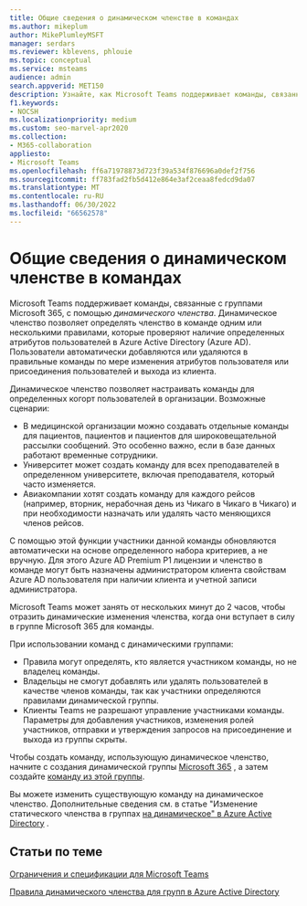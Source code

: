 ```yaml
---
title: Общие сведения о динамическом членстве в командах
ms.author: mikeplum
author: MikePlumleyMSFT
manager: serdars
ms.reviewer: kblevens, phlouie
ms.topic: conceptual
ms.service: msteams
audience: admin
search.appverid: MET150
description: Узнайте, как Microsoft Teams поддерживает команды, связанные с группами Microsoft 365, с помощью динамического членства.
f1.keywords:
- NOCSH
ms.localizationpriority: medium
ms.custom: seo-marvel-apr2020
ms.collection:
- M365-collaboration
appliesto:
- Microsoft Teams
ms.openlocfilehash: ff6a71978873d723f39a534f876696a0def2f756
ms.sourcegitcommit: ff783fad2fb5d412e864e3af2ceaa8fedcd9da07
ms.translationtype: MT
ms.contentlocale: ru-RU
ms.lasthandoff: 06/30/2022
ms.locfileid: "66562578"
---
```

# <a name="overview-of-dynamic-membership-for-teams"></a>Общие сведения о динамическом членстве в командах

Microsoft Teams поддерживает команды, связанные с группами Microsoft 365, с помощью *динамического членства*. Динамическое членство позволяет определять членство в команде одним или несколькими правилами, которые проверяют наличие определенных атрибутов пользователей в Azure Active Directory (Azure AD). Пользователи автоматически добавляются или удаляются в правильные команды по мере изменения атрибутов пользователя или присоединения пользователей и выхода из клиента.

Динамическое членство позволяет настраивать команды для определенных когорт пользователей в организации. Возможные сценарии:
- В медицинской организации можно создавать отдельные команды для пациентов, пациентов и пациентов для широковещательной рассылки сообщений. Это особенно важно, если в базе данных работают временные сотрудники.
- Университет может создать команду для всех преподавателей в определенном университете, включая преподавателя, который часто изменяется.
- Авиакомпании хотят создать команду для каждого рейсов (например, вторник, нерабочная день из Чикаго в Чикаго в Чикаго) и при необходимости назначать или удалять часто меняющихся членов рейсов.

С помощью этой функции участники данной команды обновляются автоматически на основе определенного набора критериев, а не вручную. Для этого Azure AD Premium P1 лицензии и членство в команде могут быть назначены администратором [](/azure/active-directory/users-groups-roles/groups-dynamic-membership) клиента свойствам Azure AD пользователя при наличии клиента и учетной записи администратора.

Microsoft Teams может занять от нескольких минут до 2 часов, чтобы отразить динамические изменения членства, когда они вступает в силу в группе Microsoft 365 для команды.

При использовании команд с динамическими группами:

- Правила могут определять, кто является участником команды, но не владелец команды.
- Владельцы не смогут добавлять или удалять пользователей в качестве членов команды, так как участники определяются правилами динамической группы.
- Клиенты Teams не разрешают управление участниками команды. Параметры для добавления участников, изменения ролей участников, отправки и утверждения запросов на присоединение и выхода из группы скрыты.

Чтобы создать команду, использующую динамическое членство, начните с создания динамической группы [Microsoft 365](/azure/active-directory/users-groups-roles/groups-create-rule) , а затем создайте [команду из этой группы](https://support.microsoft.com/en-us/office/create-a-team-from-an-existing-group-24ec428e-40d7-4a1a-ab87-29be7d145865).

Вы можете изменить существующую команду на динамическое членство. Дополнительные сведения см. в статье "Изменение статического членства в группах [на динамическое" в Azure Active Directory](/azure/active-directory/users-groups-roles/groups-change-type) .

## <a name="related-topics"></a>Статьи по теме

[Ограничения и спецификации для Microsoft Teams](limits-specifications-teams.md)

[Правила динамического членства для групп в Azure Active Directory](/azure/active-directory/users-groups-roles/groups-dynamic-membership)
